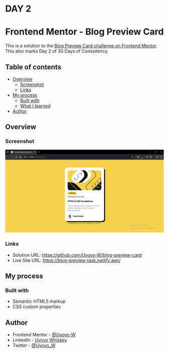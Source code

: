 # DAY 2
# Frontend Mentor - Blog Preview Card

This is a solution to the [Blog Preview Card challenge on Frontend Mentor](https://www.frontendmentor.io/challenges/blog-preview-card-ckPaj01IcS). 
This also marks Day 2 of 30 Days of Conssitency.

## Table of contents

- [Overview](#overview)
  - [Screenshot](#screenshot)
  - [Links](#links)
- [My process](#my-process)
  - [Built with](#built-with)
  - [What I learned](#what-i-learned)
- [Author](#author)


## Overview

### Screenshot

![](./assets/images/Screenshot%20(116).png)


### Links

- Solution URL: https://github.com/Uyoyo-W/blog-preview-card
- Live Site URL: https://blog-preview-task.netlify.app/

## My process

### Built with

- Semantic HTML5 markup
- CSS custom properties





## Author

- Frontend Mentor - [@Uyoyo-W](https://www.frontendmentor.io/profile/Uyoyo-W)
- LinkedIn - [Uyoyo Whiskey](https://www.linkedin.com/in/uyoyo-whiskey/)
- Twitter - [@Uyoyo_W](https://x.com/Uyoyo_W)



